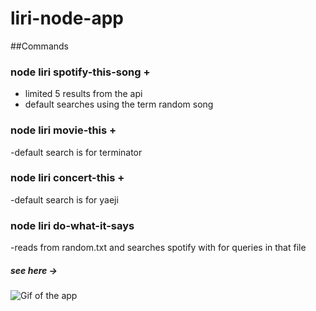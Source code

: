 # liri-node-app

##Commands

### node liri spotify-this-song + <search term>
- limited 5 results from the api 
- default searches using the term random song 

### node liri movie-this + <search term>
-default search is for terminator

### node liri concert-this + <search term>
-default search is for yaeji

### node liri do-what-it-says
-reads from random.txt and searches spotify with for queries in that file

##### see here ->
![Gif of the app](https://media.giphy.com/media/8BlD2Xgn7n1q42uJT0/giphy.gif)

